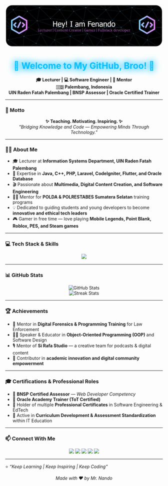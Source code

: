 <!-- Banner Header -->
![Nando](img/github-header-banner.png)

<h1 align="center">
  <span style="
    animation: glow 2s ease-in-out infinite alternate;
    color: #00bfff;
    text-shadow: 0 0 5px #00bfff, 0 0 10px #00bfff, 0 0 15px #00bfff;
  ">
    👋 Welcome to My GitHub, Broo! 👋
  </span>
</h1>

<style>
@keyframes glow {
  from { opacity: 0.5; text-shadow: 0 0 5px #00bfff; }
  to { opacity: 1; text-shadow: 0 0 20px #00bfff, 0 0 30px #00bfff; }
}
</style>

<p align="center">
  <b>🎓 Lecturer | 💻 Software Engineer | 📢 Mentor</b><br>
  <b>🇮🇩 Palembang, Indonesia</b><br>
  <b>UIN Raden Fatah Palembang | BNSP Assessor | Oracle Certified Trainer</b>
</p>

---

### 💬 Motto
<p align="center">
  <b>✨ Teaching. Motivating. Inspiring. ✨</b><br>
  <i>"Bridging Knowledge and Code — Empowering Minds Through Technology."</i>
</p>

---

### 🧑‍🏫 About Me
- 🎓 Lecturer at **Information Systems Department, UIN Raden Fatah Palembang**  
- 🧠 Expertise in **Java, C++, PHP, Laravel, CodeIgniter, Flutter, and Oracle Database**  
- 🎬 Passionate about **Multimedia, Digital Content Creation, and Software Engineering**  
- 👮‍♂️ Mentor for **POLDA & POLRESTABES Sumatera Selatan** training programs  
- 💡 Dedicated to guiding students and young developers to become **innovative and ethical tech leaders**  
- 🎮 Gamer in free time — love playing **Mobile Legends, Point Blank, Roblox, PES, and Steam games**  

---

### 💻 Tech Stack & Skills
<p align="center">
  <img src="https://skillicons.dev/icons?i=java,cpp,php,laravel,codeigniter,flutter,html,css,js,python,oracle,mysql,git,vscode,linux" />
</p>

---

### 📊 GitHub Stats
<p align="center">
  <img src="https://github-readme-stats.vercel.app/api?username=Fenando-rv&show_icons=true&theme=tokyonight" alt="GitHub Stats" />
  <br/>
  <img src="https://github-readme-streak-stats.herokuapp.com/?user=Fenando-rv&theme=tokyonight" alt="Streak Stats" />
</p>

---

### 🏆 Achievements
- 💬 Mentor in **Digital Forensics & Programming Training** for Law Enforcement  
- 🧑‍🏫 Speaker & Educator in **Object-Oriented Programming (OOP)** and Software Design  
- 🎙️ Mentor of **Si Rafa Studio** — a creative team for podcasts & digital content  
- 🏅 Contributor in **academic innovation and digital community empowerment**  

---

### 🎓 Certifications & Professional Roles
- 🧩 **BNSP Certified Assessor** — *Web Developer Competency*  
- 🏫 **Oracle Academy Trainer (ToT Certified)**  
- 🧾 Holder of multiple **Professional Certificates** in Software Engineering & EdTech  
- 🔖 Active in **Curriculum Development & Assessment Standardization** within IT Education  

---

### 📫 Connect With Me
<p align="center">
  <a href="https://www.linkedin.com/in/fenando-a7b74270/" target="_blank"><img src="https://img.shields.io/badge/LinkedIn-blue?style=flat-square&logo=linkedin" /></a>
  <a href="mailto:fenando_uin@radenfatah.ac.id" target="_blank"><img src="https://img.shields.io/badge/Email-red?style=flat-square&logo=gmail&logoColor=white" /></a>
  <a href="https://www.instagram.com/fenando.rv/" target="_blank"><img src="https://img.shields.io/badge/Instagram-purple?style=flat-square&logo=instagram" /></a>
  <a href="https://www.facebook.com/encest/" target="_blank"><img src="https://img.shields.io/badge/Facebook-blue?style=flat-square&logo=facebook" /></a>
  <a href="https://www.tiktok.com/@fenando.rv" target="_blank"><img src="https://img.shields.io/badge/TikTok-black?style=flat-square&logo=tiktok" /></a>
</p>

---

⭐️ *“Keep Learning | Keep Inspiring | Keep Coding”*  
<p align="center"><i>Made with ❤️ by Mr. Nando</i></p>
